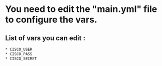 # You need to edit the "main.yml" file to configure the vars.

## List of vars you can edit :

```bash
* CISCO_USER
* CISCO_PASS
* CISCO_SECRET
```
